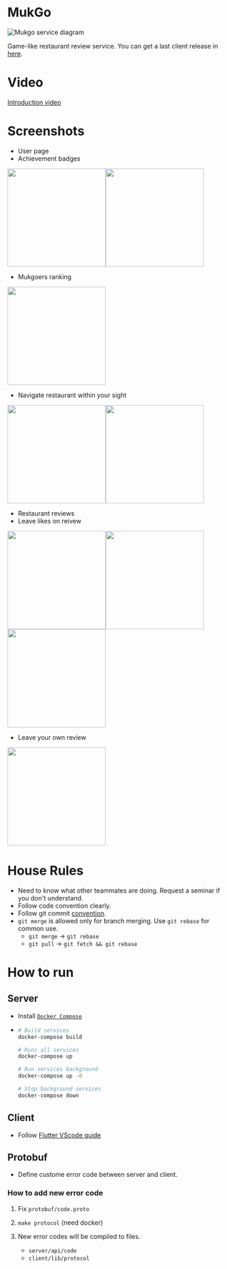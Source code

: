 # MukGo

![Mukgo service diagram](./data/Mukgo%20service%20diagram.png)

Game-like restaurant review service. You can get a last client release
in [here](https://github.com/isutare412/MukGo/releases).

# Video

[Introduction video](https://www.youtube.com/watch?v=aOq2Z4ENtO8)

# Screenshots

- User page
- Achievement badges

<img src="./data/screenshots/user_page.png" width="220"><img src="./data/screenshots/achievement_badge.png" width="220">

- Mukgoers ranking

<img src="./data/screenshots/ranking.png" width="220">

- Navigate restaurant within your sight

<img src="./data/screenshots/map_page.png" width="220"><img src="./data/screenshots/map_tapped.png" width="220">

- Restaurant reviews
- Leave likes on reivew

<img src="./data/screenshots/restaurant_reviews.png" width="220"><img src="./data/screenshots/filtering_sorting.png" width="220"><img src="./data/screenshots/review_page.png" width="220">

- Leave your own review

<img src="./data/screenshots/review_post.png" width="220">

# House Rules

- Need to know what other teammates are doing. Request a seminar if you don't
  understand.
- Follow code convention clearly.
- Follow git commit [convention](https://djkeh.github.io/articles/How-to-write-a-git-commit-message-kor/).
- `git merge` is allowed only for branch merging. Use `git rebase` for
  common use.
  - `git merge` → `git rebase`
  - `git pull` → `git fetch && git rebase`

# How to run

## Server

- Install [`Docker Compose`](https://docs.docker.com/compose/install/)
- ```sh
  # Build services
  docker-compose build

  # Runs all services
  docker-compose up

  # Run services background
  docker-compose up -d

  # Stop background services
  docker-compose down
  ```

## Client

- Follow [Flutter VScode guide](https://flutter.dev/docs/get-started/test-drive?tab=vscode)

## Protobuf

- Define custome error code between server and client.

### How to add new error code

1. Fix `protobuf/code.proto`

2. `make protocol` (need docker)

3. New error codes will be compiled to files.
   - `server/api/code`
   - `client/lib/protocol`
